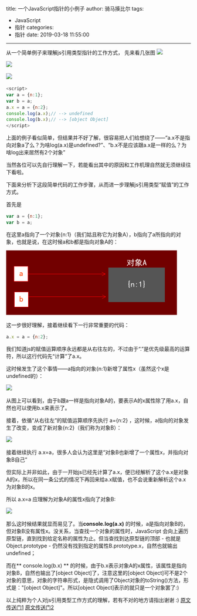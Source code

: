 title: 一个JavaScript指针的小例子
author: 骑马揍比尔
tags:
  - JavaScript
  - 指针
categories:
  - 指针
date: 2019-03-18 11:55:00
---
从一个简单例子来理解js引用类型指针的工作方式，
先来看几张图
![](https://user-gold-cdn.xitu.io/2019/3/16/16984a7ff01f2cb6?f=png&s=221028)

<!--more-->


![](https://user-gold-cdn.xitu.io/2019/3/16/16984a8028837ab1?w=1428&h=1004&f=png&s=201211)

![](https://user-gold-cdn.xitu.io/2019/3/16/16984a8055b70cf0?w=1428&h=1004&f=png&s=203217)
```javascript
<script>
var a = {n:1}; 
var b = a; 
a.x = a = {n:2}; 
console.log(a.x);// --> undefined 
console.log(b.x);// --> [object Object] 
</script>
```
  
上面的例子看似简单，但结果并不好了解，很容易把人们给想绕了——“a.x不是指向对象a了么？为啥log(a.x)是undefined?”、“b.x不是应该跟a.x是一样的么？为啥log出来居然有2个对象”

当然各位可以先自行理解一下，若能看出其中的原因和工作机理自然就无须继续往下看啦。

下面来分析下这段简单代码的工作步骤，从而进一步理解js引用类型“赋值”的工作方式。

首先是
```javascript
var a = {n:1}; 
var b = a;
```
在这里a指向了一个对象{n:1}（我们姑且称它为对象A），b指向了a所指向的对象，也就是说，在这时候a和b都是指向对象A的：


![upload successful](./images/qmzbe-15.png)

这一步很好理解，接着继续看下一行非常重要的代码：
```javascript
a.x = a = {n:2};
```
我们知道js的赋值运算顺序永远都是从右往左的，不过由于“.”是优先级最高的运算符，所以这行代码先“计算”了a.x。

这时候发生了这个事情——a指向的对象{n:1}新增了属性x（虽然这个x是undefined的）：

![](http://images0.cnblogs.com/i/561179/201405/022102330642042.jpg)

从图上可以看到，由于b跟a一样是指向对象A的，要表示A的x属性除了用a.x，自然也可以使用b.x来表示了。

接着，依循“从右往左”的赋值运算顺序先执行 a={n:2} ，这时候，a指向的对象发生了改变，变成了新对象{n:2}（我们称为对象B）：

![](http://images0.cnblogs.com/i/561179/201405/022106490643118.jpg)

接着继续执行 a.x=a，很多人会认为这里是“对象B也新增了一个属性x，并指向对象B自己”

但实际上并非如此，由于一开始js已经先计算了a.x，便已经解析了这个a.x是对象A的x，所以在同一条公式的情况下再回来给a.x赋值，也不会说重新解析这个a.x为对象B的x。

所以 a.x=a 应理解为对象A的属性x指向了对象B:


![](http://images0.cnblogs.com/i/561179/201405/022136494236370.jpg)

那么这时候结果就显而易见了。当**console.log(a.x)** 的时候，a是指向对象B的，但对象B没有属性x。没关系，当查找一个对象的属性时，JavaScript 会向上遍历原型链，直到找到给定名称的属性为止。但当查找到达原型链的顶部 - 也就是 Object.prototype - 仍然没有找到指定的属性B.prototype.x，自然也就输出undefined；

而在** console.log(b.x) ** 的时候，由于b.x表示对象A的x属性，该属性是指向对象B，自然也输出了\[object Object\]了，注意这里的\[object Object\]可不是2个对象的意思，对象的字符串形式，是隐式调用了Object对象的toString()方法，形式是："\[object Object\]"。所以\[object Object\]表示的就只是一个对象罢了:)

以上纯粹为个人对js引用类型工作方式的理解，若有不对的地方请指出谢谢 :)
[原文传送门1](http://www.cnblogs.com/vajoy/p/3703859.html)
[原文传送门2](https://juejin.im/pin/5c8c74bef265da1a12b60dba)